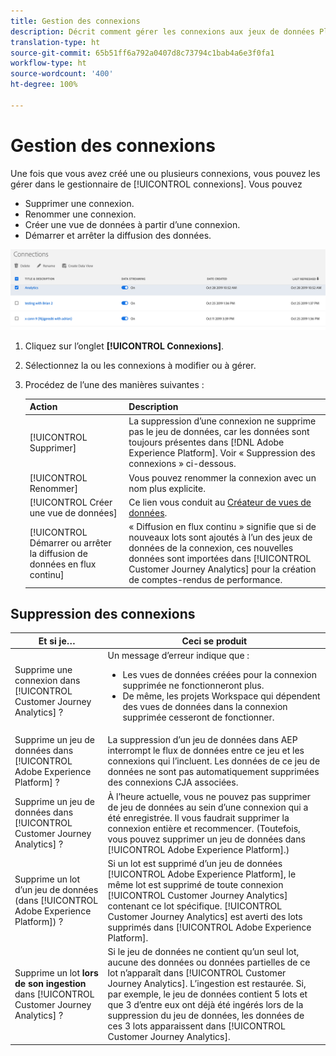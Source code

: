 ```yaml
---
title: Gestion des connexions
description: Décrit comment gérer les connexions aux jeux de données Platform.
translation-type: ht
source-git-commit: 65b51ff6a792a0407d8c73794c1bab4a6e3f0fa1
workflow-type: ht
source-wordcount: '400'
ht-degree: 100%

---
```



# Gestion des connexions

Une fois que vous avez créé une ou plusieurs connexions, vous pouvez les gérer dans le gestionnaire de [!UICONTROL connexions]. Vous pouvez

* Supprimer une connexion.
* Renommer une connexion.
* Créer une vue de données à partir d’une connexion.
* Démarrer et arrêter la diffusion des données.

![Gestionnaire de connexions](assets/connections-manager.png)

1. Cliquez sur l’onglet **[!UICONTROL Connexions]**.

2. Sélectionnez la ou les connexions à modifier ou à gérer.

3. Procédez de l’une des manières suivantes :

   | Action | Description |
   |---|---|
   | [!UICONTROL Supprimer] | La suppression d’une connexion ne supprime pas le jeu de données, car les données sont toujours présentes dans [!DNL Adobe Experience Platform]. Voir « Suppression des connexions » ci-dessous. |
   | [!UICONTROL Renommer] | Vous pouvez renommer la connexion avec un nom plus explicite. |
   | [!UICONTROL Créer une vue de données] | Ce lien vous conduit au [Créateur de vues de données](/help/data-views/create-dataview.md). |
   | [!UICONTROL Démarrer ou arrêter la diffusion de données en flux continu] | « Diffusion en flux continu » signifie que si de nouveaux lots sont ajoutés à l’un des jeux de données de la connexion, ces nouvelles données sont importées dans [!UICONTROL Customer Journey Analytics] pour la création de comptes-rendus de performance. |

## Suppression des connexions

| Et si je… | Ceci se produit |
| --- | --- |
| Supprime une connexion dans [!UICONTROL Customer Journey Analytics] ? | Un message d’erreur indique que :<ul><li>Les vues de données créées pour la connexion supprimée ne fonctionneront plus.</li><li> De même, les projets Workspace qui dépendent des vues de données dans la connexion supprimée cesseront de fonctionner.</li></ul> |
| Supprime un jeu de données dans [!UICONTROL Adobe Experience Platform] ? | La suppression d’un jeu de données dans AEP interrompt le flux de données entre ce jeu et les connexions qui l’incluent. Les données de ce jeu de données ne sont pas automatiquement supprimées des connexions CJA associées. |
| Supprime un jeu de données dans [!UICONTROL Customer Journey Analytics] ? | À l’heure actuelle, vous ne pouvez pas supprimer de jeu de données au sein d’une connexion qui a été enregistrée. Il vous faudrait supprimer la connexion entière et recommencer. (Toutefois, vous pouvez supprimer un jeu de données dans [!UICONTROL Adobe Experience Platform].) |
| Supprime un lot d’un jeu de données (dans [!UICONTROL Adobe Experience Platform]) ? | Si un lot est supprimé d’un jeu de données [!UICONTROL Adobe Experience Platform], le même lot est supprimé de toute connexion [!UICONTROL Customer Journey Analytics] contenant ce lot spécifique. [!UICONTROL Customer Journey Analytics] est averti des lots supprimés dans [!UICONTROL Adobe Experience Platform]. |
| Supprime un lot **lors de son ingestion** dans [!UICONTROL Customer Journey Analytics] ? | Si le jeu de données ne contient qu’un seul lot, aucune des données ou données partielles de ce lot n’apparaît dans [!UICONTROL Customer Journey Analytics]. L’ingestion est restaurée. Si, par exemple, le jeu de données contient 5 lots et que 3 d’entre eux ont déjà été ingérés lors de la suppression du jeu de données, les données de ces 3 lots apparaissent dans [!UICONTROL Customer Journey Analytics]. |
